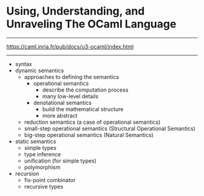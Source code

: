 # Using, Understanding, and Unraveling The OCaml Language

---

https://caml.inria.fr/pub/docs/u3-ocaml/index.html

---

- syntax
- dynamic semantics
    - approaches to defining the semantics
        - operational semantics
            - describe the computation process
            - many low-level details
        - denotational semantics
            - build the mathematical structure
            - more abstract
    - reduction semantics (a case of operational semantics)
    - small-step operational semantics (Structural Operational Semantics)
    - big-step operational semantics (Natural Semantics)
- static semantics
    - simple types
    - type inference
    - unification (for simple types)
    - polymorphism
- recursion
    - fix-point combinator
    - recursive types
